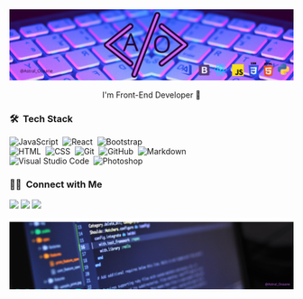 <img src="https://github.com/AstralOceane/AstralOceane/blob/main/img/top-banner.png.png"/>

<p align="center"> I'm Front-End Developer 👋</p>

<!--
**AstralOceane/AstralOceane** is a ✨ _special_ ✨ repository because its `README.md` (this file) appears on your GitHub profile.

Here are some ideas to get you started:

- 🔭 I’m currently working on ...
- 🌱 I’m currently learning web development
- 👯 I’m collaborating on [Labenu](https://github.com/future4code/Matheus-Novaes)
- 🤔 I’m looking for help with open source projects
- 💬 Ask me about HTML,CSS, JavaScript and Reacts.js
- 📫 How to reach me: [Gmail]()
- 😄 Pronouns: ...
- ⚡ Fun fact: ...
-->

### 🛠 &nbsp;Tech Stack


![JavaScript](https://img.shields.io/badge/-JavaScript-05122A?style=flat&logo=javascript)&nbsp;
![React](https://img.shields.io/badge/-React-05122A?style=flat&logo=react)&nbsp;
![Bootstrap](https://img.shields.io/badge/-Bootstrap-05122A?style=flat&logo=bootstrap&logoColor=563D7C)\
![HTML](https://img.shields.io/badge/-HTML-05122A?style=flat&logo=HTML5)&nbsp;
![CSS](https://img.shields.io/badge/-CSS-05122A?style=flat&logo=CSS3&logoColor=1572B6)&nbsp;
![Git](https://img.shields.io/badge/-Git-05122A?style=flat&logo=git)&nbsp;
![GitHub](https://img.shields.io/badge/-GitHub-05122A?style=flat&logo=github)&nbsp;
![Markdown](https://img.shields.io/badge/-Markdown-05122A?style=flat&logo=markdown)\
![Visual Studio Code](https://img.shields.io/badge/-Visual%20Studio%20Code-05122A?style=flat&logo=visual-studio-code&logoColor=007ACC)&nbsp;
![Photoshop](https://img.shields.io/badge/-Photoshop-05122A?style=flat&logo=adobe-photoshop)&nbsp;


### 🤝🏻 &nbsp;Connect with Me

<p align="center">

<a href="https://www.linkedin.com/in/matheus-novaes-a7a247200/"><img src="https://img.shields.io/badge/-Matheus%20Novaes%20-0077B5?style=flat&logo=Linkedin&logoColor=white"/></a>
<a href="mailto:matheus.novaes998@gmail.com"><img src="https://img.shields.io/badge/-my gmail-D14836?style=flat&logo=Gmail&logoColor=white"/></a>
<a href="https://www.behance.net/matheusnovaes3"><img src="https://img.shields.io/badge/-@Matheus-3320EB?style=flat&logo=Behance&logoColor=white"/></a>
</p>

<img src="https://github.com/AstralOceane/AstralOceane/blob/main/img/bottom-banner.png.png" />

